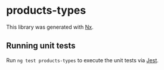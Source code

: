# products-types

This library was generated with [Nx](https://nx.dev).

## Running unit tests

Run `ng test products-types` to execute the unit tests via [Jest](https://jestjs.io).
